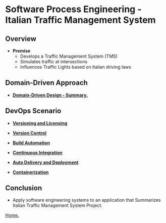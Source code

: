 # Software Process Engineering - Italian Traffic Management System

## Overview

- **Premise**
  - Develops a Traffic Management System (TMS)
  - Simulates traffic at intersections
  - Influences Traffic Lights based on Italian driving laws

## Domain-Driven Approach

- [**Domain-Driven Design - Summary.**](#domain-driven-approach-summary)

## DevOps Scenario

- [**Versioning and Licensing**](#versioning-and-licensing)

- [**Version Control**](#version-control)

- [**Build Automation**](#build-automation)

- [**Continuous Integration**](#continuous-integration)

- [**Auto Delivery and Deployment**](#auto-delivery-and-deployment)

- [**Containerization**](#containerization)


## Conclusion

- Apply software engineering systems to an application that Summarizes Italian Traffic Management System Project.


[Home.](../index.md)
